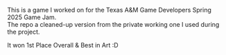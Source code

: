This is a game I worked on for the Texas A&M Game Developers Spring 2025 Game Jam.  
The repo a cleaned-up version from the private working one I used during the project.

It won 1st Place Overall & Best in Art :D 
